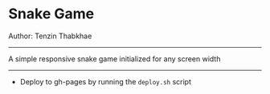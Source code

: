 # Snake Game

Author: Tenzin Thabkhae

---

A simple responsive snake game initialized for any screen width

---

* Deploy to gh-pages by running the `deploy.sh` script